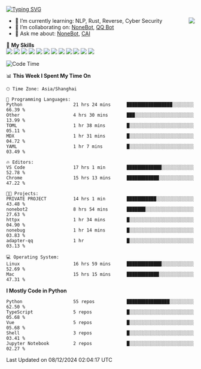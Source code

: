 [![Typing SVG](https://readme-typing-svg.herokuapp.com?size=25&duration=2500&color=8C43EA&vCenter=true&width=200&height=40&lines=Hi+there+%F0%9F%91%8B%F0%9F%8F%BB;I'm+yanyongyu)](https://git.io/typing-svg)

<a href="#">
  <img align="right" src="https://github-readme-stats.vercel.app/api?username=yanyongyu&count_private=true&show_icons=true&bg_color=15,f2f7fd,E0EAFC" />
</a>

- 🌱 I’m currently learning: NLP, Rust, Reverse, Cyber Security
- 👯 I’m collaborating on: [NoneBot](https://github.com/nonebot), [QQ Bot](https://github.com/Mrs4s/go-cqhttp)
- 💬 Ask me about: [NoneBot](https://github.com/nonebot), [CAI](https://github.com/cscs181/CAI)

🌟 **My Skills**  
![](https://img.shields.io/badge/-Python-3e74a2?style=flat-square&logo=Python&logoColor=fff)
![](https://img.shields.io/badge/-TypeScript-3178C6?style=flat-square&logo=TypeScript&logoColor=fff)
![](https://img.shields.io/badge/-Vue-4fc08d?style=flat-square&logo=Vue.js&logoColor=fff)
![](https://img.shields.io/badge/-React-2d98ce?style=flat-square&logo=React&logoColor=fff)
![](https://img.shields.io/badge/-FastAPI-009688?style=flat-square&logo=FastAPI&logoColor=fff)
![](https://img.shields.io/badge/-Linux-000000?style=flat-square&logo=Linux&logoColor=fff)
![](https://img.shields.io/badge/-Docker-2496ED?style=flat-square&logo=Docker&logoColor=fff)
![](https://img.shields.io/badge/-Kubernetes-326CE5?style=flat-square&logo=Kubernetes&logoColor=fff)
![](https://img.shields.io/badge/-GitHub%20Actions-2088FF?style=flat-square&logo=GitHubActions&logoColor=fff)
![](https://img.shields.io/badge/-PostgreSQL-4169E1?style=flat-square&logo=PostgreSQL&logoColor=fff)
![](https://img.shields.io/badge/-Redis-DC382D?style=flat-square&logo=Redis&logoColor=fff)
![](https://img.shields.io/badge/-MongoDB-47A248?style=flat-square&logo=MongoDB&logoColor=fff)

<!--START_SECTION:waka-->
![Code Time](http://img.shields.io/badge/Code%20Time-6%2C989%20hrs%2034%20mins-blue)

📊 **This Week I Spent My Time On** 

```text
🕑︎ Time Zone: Asia/Shanghai

💬 Programming Languages: 
Python                   21 hrs 24 mins      █████████████████░░░░░░░░   66.39 % 
Other                    4 hrs 30 mins       ███░░░░░░░░░░░░░░░░░░░░░░   13.99 % 
TOML                     1 hr 38 mins        █░░░░░░░░░░░░░░░░░░░░░░░░   05.11 % 
MDX                      1 hr 31 mins        █░░░░░░░░░░░░░░░░░░░░░░░░   04.72 % 
YAML                     1 hr 7 mins         █░░░░░░░░░░░░░░░░░░░░░░░░   03.49 % 

🔥 Editors: 
VS Code                  17 hrs 1 min        █████████████░░░░░░░░░░░░   52.78 % 
Chrome                   15 hrs 13 mins      ████████████░░░░░░░░░░░░░   47.22 % 

🐱‍💻 Projects: 
PRIVATE PROJECT          14 hrs 1 min        ███████████░░░░░░░░░░░░░░   43.48 % 
nonebot2                 8 hrs 54 mins       ███████░░░░░░░░░░░░░░░░░░   27.63 % 
httpx                    1 hr 34 mins        █░░░░░░░░░░░░░░░░░░░░░░░░   04.90 % 
nonebug                  1 hr 14 mins        █░░░░░░░░░░░░░░░░░░░░░░░░   03.83 % 
adapter-qq               1 hr                █░░░░░░░░░░░░░░░░░░░░░░░░   03.13 % 

💻 Operating System: 
Linux                    16 hrs 59 mins      █████████████░░░░░░░░░░░░   52.69 % 
Mac                      15 hrs 15 mins      ████████████░░░░░░░░░░░░░   47.31 % 
```

**I Mostly Code in Python** 

```text
Python                   55 repos            ████████████████░░░░░░░░░   62.50 % 
TypeScript               5 repos             █░░░░░░░░░░░░░░░░░░░░░░░░   05.68 % 
Vue                      5 repos             █░░░░░░░░░░░░░░░░░░░░░░░░   05.68 % 
Shell                    3 repos             █░░░░░░░░░░░░░░░░░░░░░░░░   03.41 % 
Jupyter Notebook         2 repos             █░░░░░░░░░░░░░░░░░░░░░░░░   02.27 % 
```




 Last Updated on 08/12/2024 02:04:17 UTC
<!--END_SECTION:waka-->
